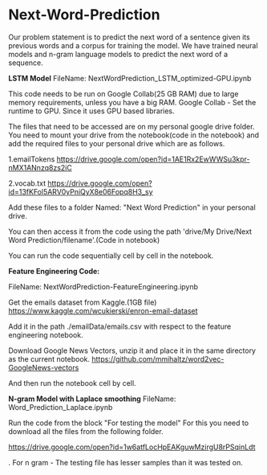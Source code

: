 # Next-Word-Prediction
Our problem statement is to predict the next word of a sentence given its previous words and a corpus for training the model. We have trained neural models and n-gram language models to predict the next word of a sequence.

**LSTM Model**
FileName: NextWordPrediction_LSTM_optimized-GPU.ipynb

This code needs to be run on Google Collab(25 GB RAM) due to large memory requirements, unless you have a big RAM.
Google Collab - Set the runtime to GPU. Since it uses GPU based libraries.

The files that need to be accessed are on my personal google drive folder.
You need to mount your drive from the notebook(code in the notebook) and add the required files to your personal drive which are as follows.

1.emailTokens
https://drive.google.com/open?id=1AE1Rx2EwWWSu3kpr-nMX1ANnzq8zs2iC

2.vocab.txt
https://drive.google.com/open?id=13fKFol5ARV0yPniQyX8e06Fopq8H3_sy

Add these files to a folder Named: "Next Word Prediction" in your personal drive.

You can then access it from the code using the path 'drive/My Drive/Next Word Prediction/filename'.(Code in notebook)

You can run the code sequentially cell by cell in the notebook.


**Feature Engineering Code:**

FileName: NextWordPrediction-FeatureEngineering.ipynb

Get the emails dataset from Kaggle.(1GB file)
https://www.kaggle.com/wcukierski/enron-email-dataset

Add it in the path ./emailData/emails.csv with respect to the feature engineering notebook.

Download Google News Vectors, unzip it and place it in the same directory as the current notebook.
https://github.com/mmihaltz/word2vec-GoogleNews-vectors

And then run the notebook cell by cell.


**N-gram Model with Laplace smoothing**
FileName: Word_Prediction_Laplace.ipynb

Run the code from the block "For testing the model"
For this you need to download all the files from the following folder.

https://drive.google.com/open?id=1w6atfLocHpEAKguwMzirgU8rPSqinLdt

. For n gram - The testing file has lesser samples than it was tested on.















